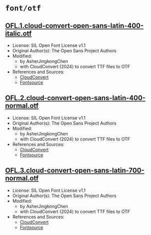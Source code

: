 # `font/otf`

## [OFL.1.cloud-convert-open-sans-latin-400-italic.otf](../files/OFL.1.cloud-convert-open-sans-latin-400-italic.otf)

- License: SIL Open Font License v1.1
- Original Author(s): The Open Sans Project Authors
- Modified:
  - by AsherJingkongChen
  - with CloudConvert (2024) to convert TTF files to OTF
- References and Sources:
  - [CloudConvert](https://cloudconvert.com/ttf-to-otf)
  - [Fontsource](https://api.fontsource.org/v1/download/open-sans)

## [OFL.2.cloud-convert-open-sans-latin-400-normal.otf](../files/OFL.2.cloud-convert-open-sans-latin-400-normal.otf)

- License: SIL Open Font License v1.1
- Original Author(s): The Open Sans Project Authors
- Modified:
  - by AsherJingkongChen
  - with CloudConvert (2024) to convert TTF files to OTF
- References and Sources:
  - [CloudConvert](https://cloudconvert.com/ttf-to-otf)
  - [Fontsource](https://api.fontsource.org/v1/download/open-sans)

## [OFL.3.cloud-convert-open-sans-latin-700-normal.otf](../files/OFL.3.cloud-convert-open-sans-latin-700-normal.otf)

- License: SIL Open Font License v1.1
- Original Author(s): The Open Sans Project Authors
- Modified:
  - by AsherJingkongChen
  - with CloudConvert (2024) to convert TTF files to OTF
- References and Sources:
  - [CloudConvert](https://cloudconvert.com/ttf-to-otf)
  - [Fontsource](https://api.fontsource.org/v1/download/open-sans)
